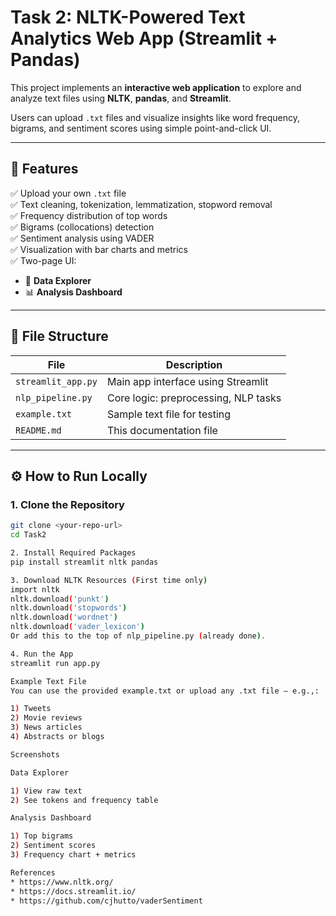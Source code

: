 # Task 2: NLTK-Powered Text Analytics Web App (Streamlit + Pandas)

This project implements an **interactive web application** to explore and analyze text files using **NLTK**, **pandas**, and **Streamlit**.

Users can upload `.txt` files and visualize insights like word frequency, bigrams, and sentiment scores using simple point-and-click UI.

---

## 🚀 Features

✅ Upload your own `.txt` file  
✅ Text cleaning, tokenization, lemmatization, stopword removal  
✅ Frequency distribution of top words  
✅ Bigrams (collocations) detection  
✅ Sentiment analysis using VADER  
✅ Visualization with bar charts and metrics  
✅ Two-page UI:
- 📄 **Data Explorer**
- 📊 **Analysis Dashboard**

---

## 📁 File Structure

| File | Description |
|------|-------------|
| `streamlit_app.py` | Main app interface using Streamlit |
| `nlp_pipeline.py`  | Core logic: preprocessing, NLP tasks |
| `example.txt`      | Sample text file for testing |
| `README.md`        | This documentation file |

---

## ⚙️ How to Run Locally

### 1. Clone the Repository
```bash
git clone <your-repo-url>
cd Task2

2. Install Required Packages
pip install streamlit nltk pandas

3. Download NLTK Resources (First time only)
import nltk
nltk.download('punkt')
nltk.download('stopwords')
nltk.download('wordnet')
nltk.download('vader_lexicon')
Or add this to the top of nlp_pipeline.py (already done).

4. Run the App
streamlit run app.py

Example Text File
You can use the provided example.txt or upload any .txt file — e.g.,:

1) Tweets
2) Movie reviews
3) News articles
4) Abstracts or blogs

Screenshots

Data Explorer

1) View raw text
2) See tokens and frequency table

Analysis Dashboard

1) Top bigrams
2) Sentiment scores
3) Frequency chart + metrics

References
* https://www.nltk.org/
* https://docs.streamlit.io/
* https://github.com/cjhutto/vaderSentiment